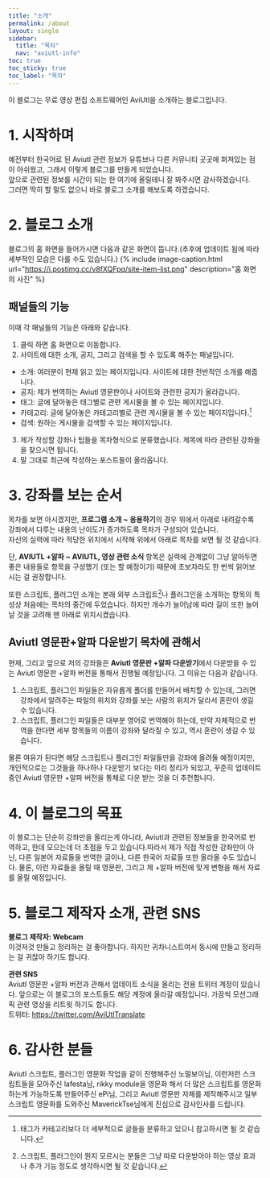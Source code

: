 ```yaml
---
title: "소개"
permalink: /about
layout: single
sidebar:
  title: "목차"
  nav: "aviutl-info"
toc: true
toc_sticky: true
toc_label: "목차"
---
```

이 블로그는 무료 영상 편집 소프트웨어인 AviUtl을 소개하는 블로그입니다.

# 1. 시작하며
예전부터 한국어로 된 Aviutl 관련 정보가 유튜브나 다른 커뮤니티 곳곳에 펴져있는 점이 아쉬웠고, 그래서 이렇게 블로그를 만들게 되었습니다.  
앞으로 관련된 정보를 시간이 되는 한 여기에 올릴테니 잘 봐주시면 감사하겠습니다.  
그러면 딱히 할 말도 없으니 바로 블로그 소개를 해보도록 하겠습니다.
 
# 2. 블로그 소개
블로그의 홈 화면을 들어가시면 다음과 같은 화면이 뜹니다.(추후에 업데이트 됨에 따라 세부적인 모습은 다를 수도 있습니다.)
{% include image-caption.html url="https://i.postimg.cc/v8fXQFpq/site-item-list.png" description="홈 화면의 사진" %}
## 패널들의 기능
이때 각 패널들의 기능은 아래와 같습니다.
1. 클릭 하면 홈 화면으로 이동합니다.
2. 사이트에 대한 소개, 공지, 그리고 검색을 할 수 있도록 해주는 패널입니다.
  - 소개: 여러분이 현재 읽고 있는 페이지입니다. 사이트에 대한 전반적인 소개를 해줍니다.
  - 공지: 제가 번역하는 Aviutl 영문판이나 사이트와 관련한 공지가 올라갑니다.
  - 태그: 글에 달아놓은 태그별로 관련 게시물을 볼 수 있는 페이지입니다.
  - 카테고리: 글에 달아놓은 카테고리별로 관련 게시물을 볼 수 있는 페이지입니다.[^1]
  - 검색: 원하는 게시물을 검색할 수 있는 페이지입니다.
3. 제가 작성할 강좌나 팁들을 목차형식으로 분류했습니다. 제목에 따라 관련된 강좌들을 찾으시면 됩니다.
4. 말 그대로 최근에 작성하는 포스트들이 올라옵니다.
 
# 3. 강좌를 보는 순서
목차를 보면 아시겠지만, **프로그램 소개 ~ 응용하기**의 경우 위에서 아래로 내려갈수록 강좌에서 다루는 내용의 난이도가 증가하도록 목차가 구성되어 있습니다.  
자신의 실력에 따라 적당한 위치에서 시작해 위에서 아래로 목차를 보면 될 것 같습니다.
 
단, **AVIUTL +알파 ~ AVIUTL, 영상 관련 소식** 항목은 실력에 관계없이 그냥 알아두면 좋은 내용들로 항목을 구성했기 (또는 할 예정이기) 때문에 초보자라도 한 번씩 읽어보시는 걸 권장합니다.
 
또한 스크립트, 플러그인 소개는 본래 외부 스크립트[^2]나 플러그인을 소개하는 항목의 특성상 처음에는 목차의 중간에 두었습니다. 하지만 개수가 늘어남에 따라 길이 또한 늘어날 것을 고려해 맨 아래로 위치시켰습니다.
 
## Aviutl 영문판+알파 다운받기 목차에 관해서
현재, 그리고 앞으로 저의 강좌들은 **Aviutl 영문판 +알파 다운받기**에서 다운받을 수 있는 Aviutl 영문판 +알파 버전을 통해서 진행될 예정입니다. 그 이유는 다음과 같습니다.
1. 스크립트, 플러그인 파일들은 자유롭게 폴더를 만들어서 배치할 수 있는데, 그러면 강좌에서 알려주는 파일의 위치와 강좌를 보는 사람의 위치가 달라서 혼란이 생길 수 있습니다.
2. 스크립트, 플러그인 파일들은 대부분 영어로 번역해야 하는데, 만약 자체적으로 번역을 한다면 세부 항목들의 이름이 강좌와 달라질 수 있고, 역시 혼란이 생길 수 있습니다.
 
물론 여유가 된다면 해당 스크립트나 플러그인 파일들만을 강좌에 올려둘 예정이지만, 개인적으로는 그것들을 하나하나 다운받기 보다는 미리 정리가 되있고, 꾸준히 업데이트 중인 Aviutl 영문판 +알파 버전을 통채로 다운 받는 것을 더 추천합니다.
 
# 4. 이 블로그의 목표
이 블로그는 단순히 강좌만을 올리는게 아니라, Aviutl과 관련된 정보들을 한국어로 번역하고, 한데 모으는데 더 초점을 두고 있습니다.따라서 제가 직접 작성한 강좌만이 아닌, 다른 일본어 자료들을 번역한 글이나, 다른 한국어 자료들 또한 올라올 수도 있습니다. 물론, 이런 자료들을 올릴 때 영문판, 그리고 제 +알파 버전에 맞게 변형을 해서 자료를 올릴 예정입니다.
 
# 5. 블로그 제작자 소개, 관련 SNS
**블로그 제작자: Webcam**  
이것저것 만들고 정리하는 걸 좋아합니다. 하지만 귀차니스트여서 동시에 만들고 정리하는 걸 귀찮아 하기도 합니다.
 
**관련 SNS**  
Aviutl 영문판 +알파 버전과 관해서 업데이트 소식을 올리는 전용 트위터 계정이 있습니다. 앞으로는 이 블로그의 포스트들도 해당 계정에 올라갈 예정입니다. 가끔씩 모션그래픽 관련 영상을 리트윗 하기도 합니다.  
트위터: <https://twitter.com/AviUtlTranslate>
 
# 6. 감사한 분들
Aviutl 스크립트, 플러그인 영문화 작업을 같이 진행해주신 노말보이님, 이런저런 스크립트들을 모아주신 lafesta님, rikky module을 영문화 해서 더 많은 스크립트를 영문화 하는게 가능하도록 만들어주신 ePi님, 그리고 Aviutl 영문판 자체를 제작해주시고 일부 스크립트 영문화를 도와주신 MaverickTse님에게 진심으로 감사인사를 드립니다. 

[^1]: 태그가 카테고리보다 더 세부적으로 글들을 분류하고 있으니 참고하시면 될 것 같습니다.
[^2]: 스크립트, 플러그인이 뭔지 모르시는 분들은 그냥 따로 다운받아야 하는 영상 효과나 추가 기능 정도로 생각하시면 될 것 같습니다.